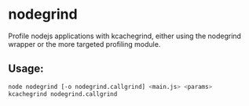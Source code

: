 nodegrind
=========

Profile nodejs applications with kcachegrind, either using the nodegrind wrapper or the more targeted profiling module.

Usage:
------
```bash
node nodegrind [-o nodegrind.callgrind] <main.js> <params>
kcachegrind nodegrind.callgrind
```
